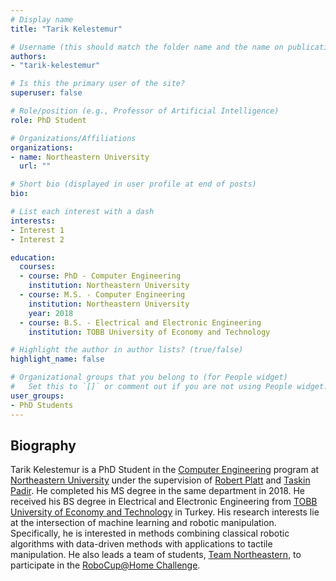 ```yaml
---
# Display name
title: "Tarik Kelestemur"

# Username (this should match the folder name and the name on publications)
authors:
- "tarik-kelestemur"

# Is this the primary user of the site?
superuser: false

# Role/position (e.g., Professor of Artificial Intelligence)
role: PhD Student

# Organizations/Affiliations
organizations:
- name: Northeastern University
  url: ""

# Short bio (displayed in user profile at end of posts)
bio:

# List each interest with a dash
interests:
- Interest 1
- Interest 2

education:
  courses:
  - course: PhD - Computer Engineering
    institution: Northeastern University
  - course: M.S. - Computer Engineering
    institution: Northeastern University
    year: 2018
  - course: B.S. - Electrical and Electronic Engineering
    institution: TOBB University of Economy and Technology

# Highlight the author in author lists? (true/false)
highlight_name: false

# Organizational groups that you belong to (for People widget)
#   Set this to `[]` or comment out if you are not using People widget.
user_groups:
- PhD Students
---
```


## Biography

Tarik Kelestemur is a PhD Student in the [Computer Engineering](http://www.ece.neu.edu/) program at [Northeastern University](http://www.neu.edu/) under the supervision of [Robert Platt](https://www.ccs.neu.edu/home/rplatt/) and [Taskin Padir](https://coe.northeastern.edu/people/padir-taskin/).
He completed his MS degree in the same department in 2018. He received his
BS degree in Electrical and Electronic Engineering from [TOBB University of Economy and Technology](https://www.etu.edu.tr/en)
in Turkey. His research interests lie at the intersection of machine
learning and robotic manipulation. Specifically, he is interested in
methods combining classical robotic algorithms with data-driven methods
with applications to tactile manipulation. He also leads a team of
students, [Team Northeastern](http://robot.neu.edu/frasier/), to participate in the [RoboCup@Home Challenge](http://www.robocupathome.org/).
